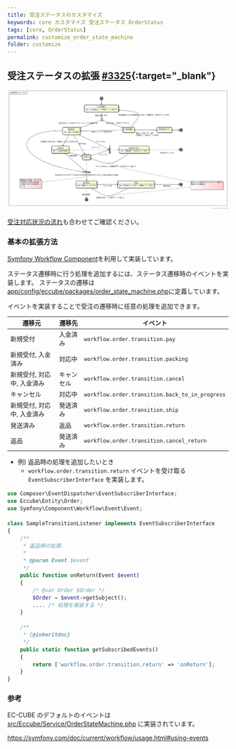 ```yaml
---
title: 受注ステータスのカスタマイズ
keywords: core カスタマイズ 受注ステータス OrderStatus
tags: [core, OrderStatus]
permalink: customize_order_state_machine
folder: customize
---
```


## 受注ステータスの拡張 [#3325](https://github.com/EC-CUBE/ec-cube/pull/3325){:target="_blank"}

![受注ステートマシーン図](./images/spec/order-statemachine.png)

[受注対応状況の流れ](/spec_order)も合わせてご確認ください。

### 基本の拡張方法

[Symfony Workflow Component](https://symfony.com/doc/current/components/workflow.html)を利用して実装しています。

ステータス遷移時に行う処理を追加するには、ステータス遷移時のイベントを実装します。
ステータスの遷移は[app/config/eccube/packages/order_state_machine.php](https://github.com/EC-CUBE/ec-cube/blob/4.0/app/config/eccube/packages/order_state_machine.php)に定義しています。

イベントを実装することで受注の遷移時に任意の処理を追加できます。

| 遷移元                     | 遷移先     | イベント                                        |
|------------------------------|------------|-------------------------------------------------|
| 新規受付                   | 入金済み   | `workflow.order.transition.pay`                 |
| 新規受付, 入金済み         | 対応中     | `workflow.order.transition.packing`             |
| 新規受付, 対応中, 入金済み | キャンセル | `workflow.order.transition.cancel`              |
| キャンセル                 | 対応中     | `workflow.order.transition.back_to_in_progress` |
| 新規受付, 対応中, 入金済み | 発送済み   | `workflow.order.transition.ship`                |
| 発送済み                   | 返品       | `workflow.order.transition.return`              |
| 返品                       | 発送済み   | `workflow.order.transition.cancel_return`       |

- 例) 返品時の処理を追加したいとき
    - `workflow.order.transition.return` イベントを受け取る `EventSubscriberInterface` を実装します。

```php
use Composer\EventDispatcher\EventSubscriberInterface;
use Eccube\Entity\Order;
use Symfony\Component\Workflow\Event\Event;

class SampleTransitionListener implements EventSubscriberInterface
{
    /**
     * 返品時の処理.
     *
     * @param Event $event
     */
    public function onReturn(Event $event)
    {
        /* @var Order $Order */
        $Order = $event->getSubject();
        .... /* 処理を実装する */
    }

    /**
     * {@inheritdoc}
     */
    public static function getSubscribedEvents()
    {
        return ['workflow.order.transition.return' => 'onReturn'];
    }
}
```

### 参考

EC-CUBE のデフォルトのイベントは [src/Eccube/Service/OrderStateMachine.php](https://github.com/EC-CUBE/ec-cube/blob/4.0/src/Eccube/Service/OrderStateMachine.php) に実装されています。

https://symfony.com/doc/current/workflow/usage.html#using-events
